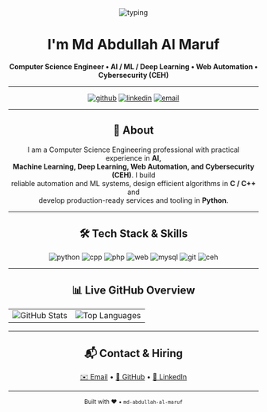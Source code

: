 <div align="center">

<!-- Animated intro (shows your headline once) -->
<img src="https://readme-typing-svg.herokuapp.com?font=Fira+Code&size=30&duration=3000&color=00ffcc&center=true&vCenter=true&lines=Hi+there!+👋" alt="typing" />

# I'm Md Abdullah Al Maruf
**Computer Science Engineer • AI / ML / Deep Learning • Web Automation • Cybersecurity (CEH)**

---

<!-- Social / quick links -->
<p>
  <a href="https://github.com/md-abdullah-al-maruf" title="GitHub"><img src="https://img.shields.io/badge/GitHub-@md--abdullah--al--maruf-181717?style=for-the-badge&logo=github" alt="github" /></a>
  <a href="https://www.linkedin.com/in/mdabdullahalmaruf" title="LinkedIn"><img src="https://img.shields.io/badge/LinkedIn-Connect-blue?style=for-the-badge&logo=linkedin" alt="linkedin" /></a>
  <a href="mailto:mdabdullahalmaruf723@gmail.com" title="Email"><img src="https://img.shields.io/badge/Email-mdabdullahalmaruf723@gmail.com-red?style=for-the-badge&logo=gmail" alt="email" /></a>
</p>

---

## 🔎 About
I am a Computer Science Engineering professional with practical experience in **AI, <br>
Machine Learning, Deep Learning, Web Automation, and Cybersecurity (CEH)**. I build <br>
reliable automation and ML systems, design efficient algorithms in **C / C++** and <br>
develop production-ready services and tooling in **Python**.

---

## 🛠 Tech Stack & Skills
<p>
  <img src="https://img.shields.io/badge/Python-80%25-brightgreen?style=for-the-badge" alt="python" />
  <img src="https://img.shields.io/badge/C%2B%2B-90%25-blue?style=for-the-badge" alt="cpp" />
  <img src="https://img.shields.io/badge/PHP-85%25-purple?style=for-the-badge" alt="php" />
  <img src="https://img.shields.io/badge/HTML/CSS-80%25-orange?style=for-the-badge" alt="web" />
  <img src="https://img.shields.io/badge/MySQL-85%25-lightblue?style=for-the-badge" alt="mysql" />
  <img src="https://img.shields.io/badge/Git-80%25-red?style=for-the-badge" alt="git" />
  <img src="https://img.shields.io/badge/CEH-80%25-orange?style=for-the-badge" alt="ceh" />
</p>

---

## 📊 Live GitHub Overview

<table>
  <tr>
    <td align="center">
      <img alt="GitHub Stats" src="https://github-readme-stats.vercel.app/api?username=md-abdullah-al-maruf&show_icons=true&theme=tokyonight" />
    </td>
    <td align="center">
      <img alt="Top Languages" src="https://github-readme-stats.vercel.app/api/top-langs/?username=md-abdullah-al-maruf&layout=compact&theme=tokyonight" />
    </td>
  </tr>
</table>

---


## 📬 Contact & Hiring
<p>
  <a href="mailto:mdabdullahalmaruf723@gmail.com">✉️ Email</a> •
  <a href="https://github.com/md-abdullah-al-maruf">🐙 GitHub</a> •
  <a href="https://www.linkedin.com/in/mdabdullahalmaruf">🔗 LinkedIn</a>
</p>

---

<sub>Built with ❤️  •  `md-abdullah-al-maruf`</sub>

</div>
